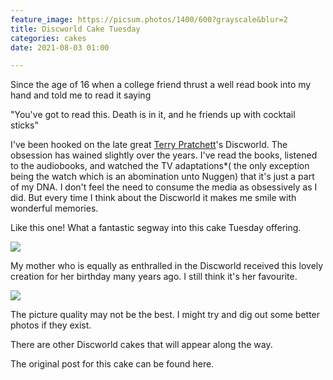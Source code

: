 ```yaml
---
feature_image: https://picsum.photos/1400/600?grayscale&blur=2
title: Discworld Cake Tuesday
categories: cakes
date: 2021-08-03 01:00

---
```

Since the age of 16 when a college friend thrust a well read book into my hand and told me to read it saying

"You've got to read this. Death is in it, and he friends up with cocktail sticks"

I've been hooked on the late great [Terry Pratchett](https://www.terrypratchettbooks.com/ "Terry Pratchett")'s Discworld. The obsession has wained slightly over the years. I've read the books, listened to the audiobooks, and watched the TV adaptations*( the only exception being the watch which is an abomination unto Nuggen) that it's just a part of my DNA. I don't feel the need to consume the media as obsessively as I did. But every time I think about the Discworld it makes me smile with wonderful memories.

Like this one! What a fantastic segway into this cake Tuesday offering.

![](https://res.cloudinary.com/paddysplace/image/upload/v1627983722/2004_0319Image0062_1_h6adnq.jpg)

My mother who is equally as enthralled in the Discworld received this lovely creation for her birthday many years ago. I still think it's her favourite.

![](https://res.cloudinary.com/paddysplace/image/upload/v1627983722/2004_0324Image0066_yc04bf.jpg)

The picture quality may not be the best. I might try and dig out some better photos if they exist.

There are other Discworld cakes that will appear along the way.

The original post for this cake can be found here.